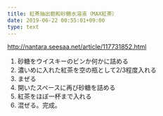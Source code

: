 ```yaml
---
title: 紅茶抽出飽和砂糖水溶液（MAX紅茶）
date: 2019-06-22 00:55:01+09:00
type: text
---
```


http://nantara.seesaa.net/article/117731852.html

1. 砂糖をウイスキーのビンか何かに詰める
2. 濃いめに入れた紅茶を空の瓶として2/3程度入れる
3. まぜる
4. 開いたスペースに再び砂糖を詰める
5. 紅茶をほぼ一杯まで入れる
6. 混ぜる。完成。
